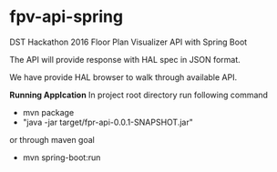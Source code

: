 # fpv-api-spring
DST Hackathon 2016 Floor Plan Visualizer API with Spring Boot

The API will provide response with HAL spec in JSON format.

We have provide HAL browser to walk through available API.
 
**Running Applcation**
In project root directory run following command

- mvn package
- "java -jar target/fpr-api-0.0.1-SNAPSHOT.jar"

or through maven goal
- mvn spring-boot:run